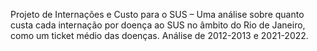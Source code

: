 Projeto de Internações e Custo para o SUS – Uma análise sobre quanto custa cada internação por doença ao SUS no âmbito do Rio de Janeiro, como um ticket médio das doenças. Análise de 2012-2013 e 2021-2022.
